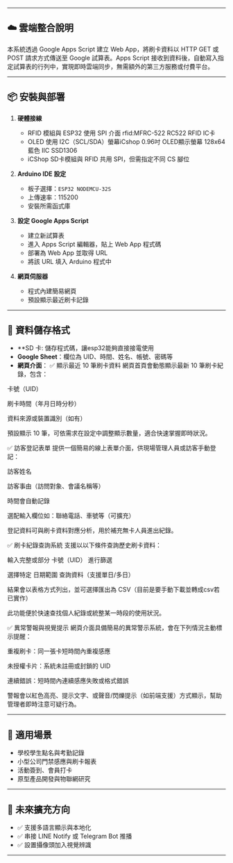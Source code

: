 
---

## ☁️ 雲端整合說明

本系統透過 Google Apps Script 建立 Web App，將刷卡資料以 HTTP GET 或 POST 請求方式傳送至 Google 試算表。Apps Script 接收到資料後，自動寫入指定試算表的行列中，實現即時雲端同步，無需額外的第三方服務或付費平台。

---

## 📦 安裝與部署

1. **硬體接線**
   - RFID 模組與 ESP32 使用 SPI 介面   rfid:MFRC-522 RC522 RFID IC卡
   - OLED 使用 I2C（SCL/SDA）螢幕iCshop 0.96吋 OLED顯示螢幕 128x64 藍色 IIC SSD1306
   - iCShop SD卡模組與 RFID 共用 SPI，但需指定不同 CS 腳位

2. **Arduino IDE 設定**
   - 板子選擇：`ESP32 NODEMCU-32S`
   - 上傳速率：115200
   - 安裝所需函式庫

3. **設定 Google Apps Script**
   - 建立新試算表
   - 進入 Apps Script 編輯器，貼上 Web App 程式碼
   - 部署為 Web App 並取得 URL
   - 將該 URL 填入 Arduino 程式中

4. **網頁伺服器**
   - 程式內建簡易網頁
   - 預設顯示最近刷卡記錄

---

## 📄 資料儲存格式

- **SD 卡: 儲存程式碼，讓esp32能夠直接接電使用
- **Google Sheet**：欄位為 UID、時間、姓名、帳號、密碼等
- **網頁介面**：
✅ 顯示最近 10 筆刷卡資料
網頁首頁會動態顯示最新 10 筆刷卡紀錄，包含：

卡號（UID）

刷卡時間（年月日時分秒）

資料來源或裝置識別（如有）

預設顯示 10 筆，可依需求在設定中調整顯示數量，適合快速掌握即時狀況。

✅ 訪客登記表單
提供一個簡易的線上表單介面，供現場管理人員或訪客手動登記：

訪客姓名

訪客事由（訪問對象、會議名稱等）

時間會自動記錄

選配輸入欄位如：聯絡電話、車號等（可擴充）

登記資料可與刷卡資料對應分析，用於補充無卡人員進出紀錄。

✅ 刷卡紀錄查詢系統
支援以以下條件查詢歷史刷卡資料：

輸入完整或部分 卡號（UID） 進行篩選

選擇特定 日期範圍 查詢資料（支援單日/多日）

結果會以表格方式列出，並可選擇匯出為 CSV（目前是要手動下載並轉成csv若已實作）

此功能便於快速查找個人紀錄或統整某一時段的使用狀況。

✅ 異常警報與視覺提示
網頁介面具備簡易的異常警示系統，會在下列情況主動標示提醒：

重複刷卡：同一張卡短時間內重複感應

未授權卡片：系統未註冊或封鎖的 UID

連續錯誤：短時間內連續感應失敗或格式錯誤

警報會以紅色高亮、提示文字、或聲音/閃爍提示（如前端支援）方式顯示，幫助管理者即時注意可疑行為。


---

## 🧪 適用場景

- 學校學生點名與考勤記錄  
- 小型公司門禁感應與刷卡報表  
- 活動簽到、會員打卡  
- 原型產品開發與物聯網研究  

---

## 📌 未來擴充方向

- ✅ 支援多語言顯示與本地化
- ✅ 串接 LINE Notify 或 Telegram Bot 推播
- ✅ 設置攝像頭加入視覺辨識
---


